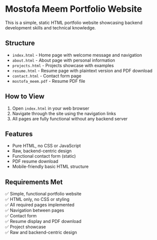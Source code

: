 # Mostofa Meem Portfolio Website

This is a simple, static HTML portfolio website showcasing backend development skills and technical knowledge.

## Structure

- `index.html` - Home page with welcome message and navigation
- `about.html` - About page with personal information
- `projects.html` - Projects showcase with examples
- `resume.html` - Resume page with plaintext version and PDF download
- `contact.html` - Contact form page
- `mostofa_meem.pdf` - Resume PDF file

## How to View

1. Open `index.html` in your web browser
2. Navigate through the site using the navigation links
3. All pages are fully functional without any backend server

## Features

- Pure HTML, no CSS or JavaScript
- Raw, backend-centric design
- Functional contact form (static)
- PDF resume download
- Mobile-friendly basic HTML structure

## Requirements Met

✅ Simple, functional portfolio website  
✅ HTML only, no CSS or styling  
✅ All required pages implemented  
✅ Navigation between pages  
✅ Contact form  
✅ Resume display and PDF download  
✅ Project showcase  
✅ Raw and backend-centric design 